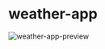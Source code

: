 # weather-app

![weather-app-preview](https://github.com/user-attachments/assets/9bf0bd52-13db-4135-9663-2d74dcbb3597)
